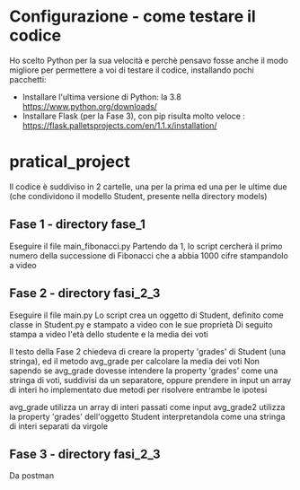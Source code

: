 # Configurazione - come testare il codice
Ho scelto Python per la sua velocità e perchè pensavo fosse anche il modo migliore per permettere a voi di testare il codice,
installando pochi pacchetti:

- Installare l'ultima versione di Python: la 3.8 https://www.python.org/downloads/
- Installare Flask (per la Fase 3), con pip risulta molto veloce : https://flask.palletsprojects.com/en/1.1.x/installation/

# pratical_project
Il codice è suddiviso in 2 cartelle, una per la prima ed una per le ultime due (che condividono il modello Student, presente nella directory models)

## Fase 1 - directory fase_1
Eseguire il file main_fibonacci.py
Partendo da 1, lo script cercherà il primo numero della successione di Fibonacci che a abbia 1000 cifre stampandolo a video

## Fase 2 - directory fasi_2_3
Eseguire il file main.py
Lo script crea un oggetto di Student, definito come classe in Student.py e stampato a video con le sue proprietà
Di seguito stampa a video l'età dello studente e la media dei voti

Il testo della Fase 2 chiedeva di creare la property 'grades' di Student (una stringa), ed il metodo avg_grade per calcolare la media dei voti
Non sapendo se avg_grade dovesse intendere la property 'grades' come una stringa di voti, suddivisi da un separatore,
oppure prendere in input un array di interi
ho implementato due metodi per risolvere entrambe le ipotesi

avg_grade utilizza un array di interi passati come input
avg_grade2 utilizza la property 'grades' dell'oggetto Student interpretandola come una stringa di interi separati da virgole

## Fase 3 - directory fasi_2_3
Da postman
